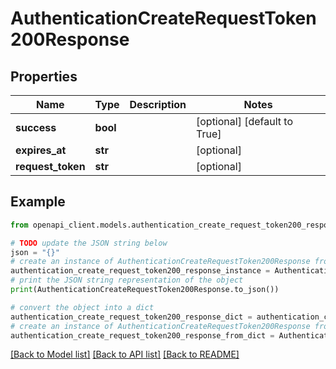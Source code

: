 # AuthenticationCreateRequestToken200Response


## Properties

Name | Type | Description | Notes
------------ | ------------- | ------------- | -------------
**success** | **bool** |  | [optional] [default to True]
**expires_at** | **str** |  | [optional] 
**request_token** | **str** |  | [optional] 

## Example

```python
from openapi_client.models.authentication_create_request_token200_response import AuthenticationCreateRequestToken200Response

# TODO update the JSON string below
json = "{}"
# create an instance of AuthenticationCreateRequestToken200Response from a JSON string
authentication_create_request_token200_response_instance = AuthenticationCreateRequestToken200Response.from_json(json)
# print the JSON string representation of the object
print(AuthenticationCreateRequestToken200Response.to_json())

# convert the object into a dict
authentication_create_request_token200_response_dict = authentication_create_request_token200_response_instance.to_dict()
# create an instance of AuthenticationCreateRequestToken200Response from a dict
authentication_create_request_token200_response_from_dict = AuthenticationCreateRequestToken200Response.from_dict(authentication_create_request_token200_response_dict)
```
[[Back to Model list]](../README.md#documentation-for-models) [[Back to API list]](../README.md#documentation-for-api-endpoints) [[Back to README]](../README.md)


